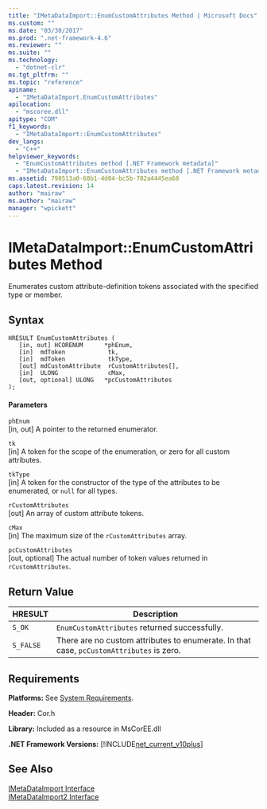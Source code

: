 ```yaml
---
title: "IMetaDataImport::EnumCustomAttributes Method | Microsoft Docs"
ms.custom: ""
ms.date: "03/30/2017"
ms.prod: ".net-framework-4.6"
ms.reviewer: ""
ms.suite: ""
ms.technology: 
  - "dotnet-clr"
ms.tgt_pltfrm: ""
ms.topic: "reference"
apiname: 
  - "IMetaDataImport.EnumCustomAttributes"
apilocation: 
  - "mscoree.dll"
apitype: "COM"
f1_keywords: 
  - "IMetaDataImport::EnumCustomAttributes"
dev_langs: 
  - "C++"
helpviewer_keywords: 
  - "EnumCustomAttributes method [.NET Framework metadata]"
  - "IMetaDataImport::EnumCustomAttributes method [.NET Framework metadata]"
ms.assetid: 798513a0-68b1-4d04-bc5b-782a4445ea68
caps.latest.revision: 14
author: "mairaw"
ms.author: "mairaw"
manager: "wpickett"
---
```

# IMetaDataImport::EnumCustomAttributes Method
Enumerates custom attribute-definition tokens associated with the specified type or member.  
  
## Syntax  
  
```  
HRESULT EnumCustomAttributes (   
   [in, out] HCORENUM      *phEnum,  
   [in]  mdToken            tk,   
   [in]  mdToken            tkType,   
   [out] mdCustomAttribute  rCustomAttributes[],   
   [in]  ULONG              cMax,  
   [out, optional] ULONG   *pcCustomAttributes  
);  
```  
  
#### Parameters  
 `phEnum`  
 [in, out] A pointer to the returned enumerator.  
  
 `tk`  
 [in] A token for the scope of the enumeration, or zero for all custom attributes.  
  
 `tkType`  
 [in] A token for the constructor of the type of the attributes to be enumerated, or `null` for all types.  
  
 `rCustomAttributes`  
 [out] An array of custom attribute tokens.  
  
 `cMax`  
 [in] The maximum size of the `rCustomAttributes` array.  
  
 `pcCustomAttributes`  
 [out, optional] The actual number of token values returned in `rCustomAttributes`.  
  
## Return Value  
  
|HRESULT|Description|  
|-------------|-----------------|  
|`S_OK`|`EnumCustomAttributes` returned successfully.|  
|`S_FALSE`|There are no custom attributes to enumerate. In that case, `pcCustomAttributes` is zero.|  
  
## Requirements  
 **Platforms:** See [System Requirements](../../../../docs/framework/getting-started/system-requirements.md).  
  
 **Header:** Cor.h  
  
 **Library:** Included as a resource in MsCorEE.dll  
  
 **.NET Framework Versions:** [!INCLUDE[net_current_v10plus](../../../../includes/net-current-v10plus-md.md)]  
  
## See Also  
 [IMetaDataImport Interface](../../../../docs/framework/unmanaged-api/metadata/imetadataimport-interface.md)   
 [IMetaDataImport2 Interface](../../../../docs/framework/unmanaged-api/metadata/imetadataimport2-interface.md)